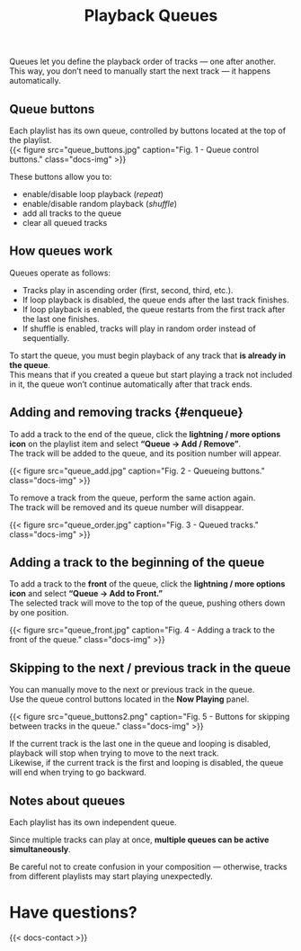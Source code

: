 ﻿---
title: "Playback Queues"
icon: "🔢"
description: "Using queues to automatically play tracks in sequence."
weight: 50
---

Queues let you define the playback order of tracks — one after another.  
This way, you don’t need to manually start the next track — it happens automatically.

## Queue buttons

Each playlist has its own queue, controlled by buttons located at the top of the playlist.  
{{< figure src="queue_buttons.jpg" caption="Fig. 1 - Queue control buttons." class="docs-img" >}}  

These buttons allow you to:
- enable/disable loop playback (*repeat*)  
- enable/disable random playback (*shuffle*)  
- add all tracks to the queue  
- clear all queued tracks  

## How queues work

Queues operate as follows:
- Tracks play in ascending order (first, second, third, etc.).  
- If loop playback is disabled, the queue ends after the last track finishes.  
- If loop playback is enabled, the queue restarts from the first track after the last one finishes.  
- If shuffle is enabled, tracks will play in random order instead of sequentially.  

To start the queue, you must begin playback of any track that **is already in the queue**.  
This means that if you created a queue but start playing a track not included in it, the queue won’t continue automatically after that track ends.

## Adding and removing tracks {#enqueue}

To add a track to the end of the queue, click the **lightning / more options icon** on the playlist item and select **“Queue → Add / Remove”**.  
The track will be added to the queue, and its position number will appear.

{{< figure src="queue_add.jpg" caption="Fig. 2 - Queueing buttons." class="docs-img" >}}  

To remove a track from the queue, perform the same action again.  
The track will be removed and its queue number will disappear.

{{< figure src="queue_order.jpg" caption="Fig. 3 - Queued tracks." class="docs-img" >}}  

## Adding a track to the beginning of the queue

To add a track to the **front** of the queue, click the **lightning / more options icon** and select **“Queue → Add to Front.”**  
The selected track will move to the top of the queue, pushing others down by one position.

{{< figure src="queue_front.jpg" caption="Fig. 4 - Adding a track to the front of the queue." class="docs-img" >}}  

## Skipping to the next / previous track in the queue

You can manually move to the next or previous track in the queue.  
Use the queue control buttons located in the **Now Playing** panel.

{{< figure src="queue_buttons2.png" caption="Fig. 5 - Buttons for skipping between tracks in the queue." class="docs-img" >}}  

If the current track is the last one in the queue and looping is disabled, playback will stop when trying to move to the next track.  
Likewise, if the current track is the first and looping is disabled, the queue will end when trying to go backward.

## Notes about queues

Each playlist has its own independent queue.  

Since multiple tracks can play at once, **multiple queues can be active simultaneously**.  

Be careful not to create confusion in your composition — otherwise, tracks from different playlists may start playing unexpectedly.

# Have questions?

{{< docs-contact >}}
